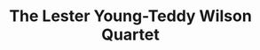---
title: "The Lester Young-Teddy Wilson Quartet"
summary: ""
image: "the-lester-young-teddy-wilson-quartet.jpg"
---